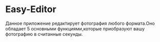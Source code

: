 # Easy-Editor
Данное приложение редактирует фотография любого формата.Оно обладает 5 основными функциями,которые приобразуют вашу фотографию в считанные секунды.
